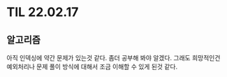 # TIL 22.02.17

## 알고리즘

아직 인덱싱에 약간 문제가 있는것 같다. 좀더 공부해 봐야 알겠다. 그래도 희망적인건 예외처리나 문제 풀이 방식에 대해서 조금 이해할 수 있게 된것 같다.